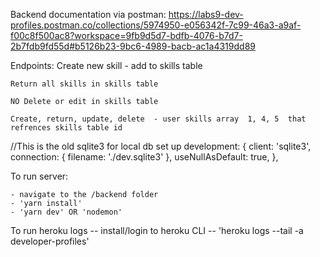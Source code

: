 Backend documentation via postman: https://labs9-dev-profiles.postman.co/collections/5974950-e056342f-7c99-46a3-a9af-f00c8f500ac8?workspace=9fb9d5d7-bdfb-4076-b7d7-2b7fdb9fd55d#b5126b23-9bc6-4989-bacb-ac1a4319dd89

Endpoints: 
    Create new skill - add to skills table

    Return all skills in skills table

    NO Delete or edit in skills table
    
    Create, return, update, delete  - user skills array  1, 4, 5  that refrences skills table id

//This is the old sqlite3 for local db set up
development: {
    client: 'sqlite3',
    connection: {
      filename: './dev.sqlite3'
    },
    useNullAsDefault: true,
  },

To run server:

    - navigate to the /backend folder 
    - 'yarn install' 
    - 'yarn dev' OR 'nodemon' 

To run heroku logs
    -- install/login to heroku CLI
    -- 'heroku logs --tail -a developer-profiles'